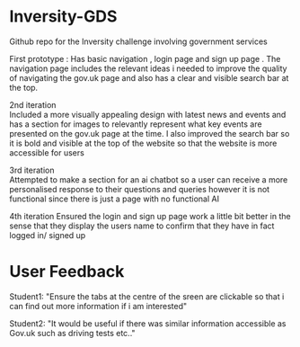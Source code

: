 # Inversity-GDS
Github repo for the Inversity challenge involving government services

First prototype :
Has basic navigation , login page and sign up page . The navigation page includes the relevant ideas i needed to improve the quality of navigating the gov.uk page and also has a clear and visible search bar at the top. 

 2nd iteration  
Included a more visually appealing design with latest news and events and has a section for images to relevantly represent what key events are presented on the gov.uk page at the time. I also improved the search bar so it is bold and visible at the top of the website so that the website is more accessible for users 

3rd iteration  
Attempted to make a section for an ai chatbot so a user can receive a more personalised response to their questions and queries however it is not functional since there is just a page with no functional AI 

4th iteration 
Ensured the login and sign up page work a little bit better in the sense that they display the users name to confirm that they have in fact logged in/ signed up  

# User Feedback
Student1: "Ensure the tabs at the centre of the sreen are clickable so that i can find out more information if i am interested"

Student2: "It would be useful if there was similar information accessible as Gov.uk such as driving tests etc.."
